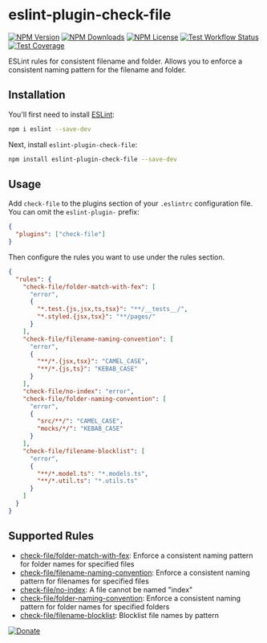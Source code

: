 # eslint-plugin-check-file

[![NPM Version][npm-image]][downloads-url]
[![NPM Downloads][downloads-image]][downloads-url]
[![NPM License][license-image]][downloads-url]
[![Test Workflow Status][test-workflow-image]][workflow-url]
[![Test Coverage][test-coverage-image]][test-coverage-url]

ESLint rules for consistent filename and folder. Allows you to enforce a consistent naming pattern for the filename and folder.

## Installation

You'll first need to install [ESLint](https://eslint.org/):

```sh
npm i eslint --save-dev
```

Next, install
`eslint-plugin-check-file`:

```sh
npm install eslint-plugin-check-file --save-dev
```

## Usage

Add `check-file` to the plugins section of your `.eslintrc` configuration file. You can omit the `eslint-plugin-` prefix:

```json
{
  "plugins": ["check-file"]
}
```

Then configure the rules you want to use under the rules section.

```json
{
  "rules": {
    "check-file/folder-match-with-fex": [
      "error",
      {
        "*.test.{js,jsx,ts,tsx}": "**/__tests__/",
        "*.styled.{jsx,tsx}": "**/pages/"
      }
    ],
    "check-file/filename-naming-convention": [
      "error",
      {
        "**/*.{jsx,tsx}": "CAMEL_CASE",
        "**/*.{js,ts}": "KEBAB_CASE"
      }
    ],
    "check-file/no-index": "error",
    "check-file/folder-naming-convention": [
      "error",
      {
        "src/**/": "CAMEL_CASE",
        "mocks/*/": "KEBAB_CASE"
      }
    ],
    "check-file/filename-blocklist": [
      "error",
      {
        "**/*.model.ts": "*.models.ts",
        "**/*.util.ts": "*.utils.ts"
      }
    ]
  }
}
```

## Supported Rules

- [check-file/folder-match-with-fex](docs/rules/folder-match-with-fex.md): Enforce a consistent naming pattern for folder names for specified files
- [check-file/filename-naming-convention](docs/rules/filename-naming-convention.md): Enforce a consistent naming pattern for filenames for specified files
- [check-file/no-index](docs/rules/no-index.md): A file cannot be named "index"
- [check-file/folder-naming-convention](docs/rules/folder-naming-convention.md): Enforce a consistent naming pattern for folder names for specified folders
- [check-file/filename-blocklist](docs/rules/filename-blocklist.md): Blocklist file names by pattern

[![Donate][ko-fi-image]][ko-fi-url]

[npm-image]: https://img.shields.io/npm/v/eslint-plugin-check-file.svg
[downloads-image]: https://img.shields.io/npm/dm/eslint-plugin-check-file.svg
[license-image]: https://img.shields.io/npm/l/eslint-plugin-check-file
[test-workflow-image]: https://img.shields.io/github/actions/workflow/status/DukeLuo/eslint-plugin-check-file/test.yml?label=test
[test-coverage-image]: https://img.shields.io/codecov/c/gh/DukeLuo/eslint-plugin-check-file
[ko-fi-image]: https://ko-fi.com/img/githubbutton_sm.svg
[downloads-url]: https://www.npmjs.com/package/eslint-plugin-check-file
[workflow-url]: https://github.com/DukeLuo/eslint-plugin-check-file/actions
[test-coverage-url]: https://app.codecov.io/gh/DukeLuo/eslint-plugin-check-file
[ko-fi-url]: https://ko-fi.com/huanluo
